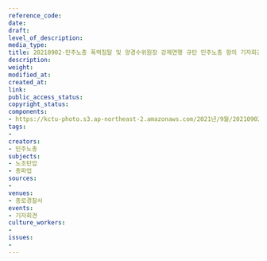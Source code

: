 ```yaml
---
reference_code: 
date: 
draft: 
level_of_description: 
media_type: 
title: 20210902-민주노총 폭력침탈 및 양경수위원장 강제연행 규탄 민주노총 항의 기자회견
description: 
weight: 
modified_at: 
created_at: 
link: 
public_access_status: 
copyright_status: 
components:
- https://kctu-photo.s3.ap-northeast-2.amazonaws.com/2021년/9월/20210902-민주노총+폭력침탈+및+양경수위원장+강제연행+규탄+민주노총+항의+기자회견/_1D20363.jpg
tags:
- 
creators:
- 민주노총
subjects:
- 노조탄압
- 총파업
sources:
- 
venues:
- 종로경찰서
events:
- 기자회견
culture_workers:
- 
issues:
- 
---
```

